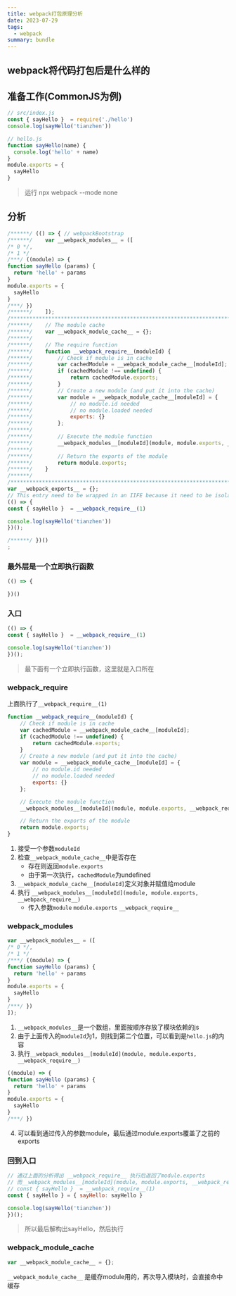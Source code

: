 ```yaml
---
title: webpack打包原理分析
date: 2023-07-29
tags:
  - webpack
summary: bundle
---
```


## webpack将代码打包后是什么样的

## 准备工作(CommonJS为例)
```js
// src/index.js
const { sayHello }  = require('./hello')
console.log(sayHello('tianzhen'))
```

```js
// hello.js
function sayHello(name) {
  console.log('hello' + name)
}
module.exports = {
  sayHello
}
```
> 运行 npx webpack --mode none

## 分析
```js
/******/ (() => { // webpackBootstrap
/******/ 	var __webpack_modules__ = ([
/* 0 */,
/* 1 */
/***/ ((module) => {
function sayHello (params) {
  return 'hello' + params
}
module.exports = {
  sayHello
}
/***/ })
/******/ 	]);
/************************************************************************/
/******/ 	// The module cache
/******/ 	var __webpack_module_cache__ = {};
/******/ 	
/******/ 	// The require function
/******/ 	function __webpack_require__(moduleId) {
/******/ 		// Check if module is in cache
/******/ 		var cachedModule = __webpack_module_cache__[moduleId];
/******/ 		if (cachedModule !== undefined) {
/******/ 			return cachedModule.exports;
/******/ 		}
/******/ 		// Create a new module (and put it into the cache)
/******/ 		var module = __webpack_module_cache__[moduleId] = {
/******/ 			// no module.id needed
/******/ 			// no module.loaded needed
/******/ 			exports: {}
/******/ 		};
/******/ 	
/******/ 		// Execute the module function
/******/ 		__webpack_modules__[moduleId](module, module.exports, __webpack_require__);
/******/ 	
/******/ 		// Return the exports of the module
/******/ 		return module.exports;
/******/ 	}
/******/ 	
/************************************************************************/
var __webpack_exports__ = {};
// This entry need to be wrapped in an IIFE because it need to be isolated against other modules in the chunk.
(() => {
const { sayHello }  = __webpack_require__(1)

console.log(sayHello('tianzhen'))
})();

/******/ })()
; 
```

### 最外层是一个立即执行函数
```js
(() => {

})()
```

### 入口
```js
(() => {
const { sayHello }  = __webpack_require__(1)

console.log(sayHello('tianzhen'))
})();
```
> 最下面有一个立即执行函数，这里就是入口所在

### __webpack_require__
上面执行了`__webpack_require__(1)`
```js
function __webpack_require__(moduleId) {
	// Check if module is in cache
	var cachedModule = __webpack_module_cache__[moduleId];
	if (cachedModule !== undefined) {
		return cachedModule.exports;
	}
	// Create a new module (and put it into the cache)
	var module = __webpack_module_cache__[moduleId] = {
		// no module.id needed
		// no module.loaded needed
		exports: {}
	};

	// Execute the module function
	__webpack_modules__[moduleId](module, module.exports, __webpack_require__);

	// Return the exports of the module
	return module.exports;
}
```

1. 接受一个参数`moduleId`
2. 检查`__webpack_module_cache__`中是否存在
    - 存在则返回`module.exports`
    - 由于第一次执行，`cachedModule`为undefined
3. `__webpack_module_cache__[moduleId]`定义对象并赋值给module
4. 执行 `__webpack_modules__[moduleId](module, module.exports, __webpack_require__)`
    - 传入参数`module` `module.exports` `__webpack_require__`

### __webpack_modules__
```js
var __webpack_modules__ = ([
/* 0 */,
/* 1 */
/***/ ((module) => {
function sayHello (params) {
  return 'hello' + params
}
module.exports = {
  sayHello
}
/***/ })
]);
```

1. `__webpack_modules__`是一个数组，里面按顺序存放了模块依赖的js
2. 由于上面传入的`moduleId`为1，则找到第二个位置，可以看到是`hello.js`的内容
3. 执行`__webpack_modules__[moduleId](module, module.exports, __webpack_require__)`
```js
((module) => {
function sayHello (params) {
  return 'hello' + params
}
module.exports = {
  sayHello
}
/***/ })
```
4. 可以看到通过传入的参数module，最后通过module.exports覆盖了之前的exports


### 回到入口
```js
// 通过上面的分析得出 __webpack_require__ 执行后返回了module.exports
// 而__webpack_modules__[moduleId](module, module.exports, __webpack_require__)在执行后，为module.exports赋值了一个新对象，这个对象中含有sayHello函数
// const { sayHello }  = __webpack_require__(1)
const { sayHello } = { sayHello: sayHello }

console.log(sayHello('tianzhen'))
})();
```

> 所以最后解构出sayHello，然后执行

### __webpack_module_cache__
```js
var __webpack_module_cache__ = {};
```

`__webpack_module_cache__` 是缓存module用的，再次导入模块时，会直接命中缓存
